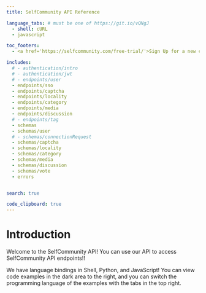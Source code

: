 ```yaml
---
title: SelfCommunity API Reference

language_tabs: # must be one of https://git.io/vQNgJ
  - shell: cURL
  - javascript

toc_footers:
  - <a href='https://selfcommunity.com/free-trial/'>Sign Up for a new community</a>

includes:
  # - authentication/intro  
  # - authentication/jwt
  # - endpoints/user
  - endpoints/sso
  - endpoints/captcha
  - endpoints/locality
  - endpoints/category
  - endpoints/media
  - endpoints/discussion
  # - endpoints/tag
  - schemas
  - schemas/user
  # - schemas/connectionRequest
  - schemas/captcha
  - schemas/locality
  - schemas/category
  - schemas/media
  - schemas/discussion
  - schemas/vote
  - errors


search: true

code_clipboard: true
---
```


# Introduction

Welcome to the SelfCommunity API! You can use our API to access SelfCommunity API endpoints!!

We have language bindings in Shell, Python, and JavaScript! You can view code examples in the dark area to the right, and you can switch the programming language of the examples with the tabs in the top right.
